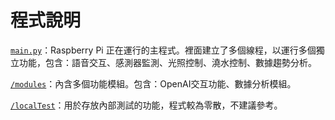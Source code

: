 # 程式說明

[`main.py`](/main.py)：Raspberry Pi 正在運行的主程式。裡面建立了多個線程，以運行多個獨立功能，包含：語音交互、感測器監測、光照控制、澆水控制、數據趨勢分析。

[`/modules`](/modules/)：內含多個功能模組。包含：OpenAI交互功能、數據分析模組。

[`/localTest`](/localTest/)：用於存放內部測試的功能，程式較為零散，不建議參考。
